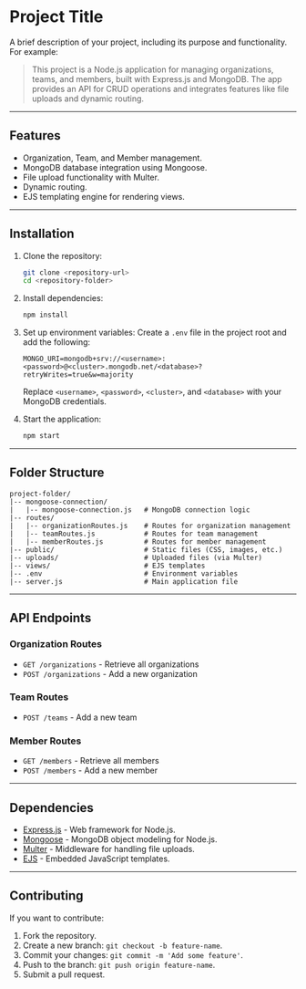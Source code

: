 # Project Title

A brief description of your project, including its purpose and functionality. For example:

> This project is a Node.js application for managing organizations, teams, and members, built with Express.js and MongoDB. The app provides an API for CRUD operations and integrates features like file uploads and dynamic routing.

---

## Features

- Organization, Team, and Member management.
- MongoDB database integration using Mongoose.
- File upload functionality with Multer.
- Dynamic routing.
- EJS templating engine for rendering views.

---

## Installation

1. Clone the repository:
   ```bash
   git clone <repository-url>
   cd <repository-folder>
   ```

2. Install dependencies:
   ```bash
   npm install
   ```

3. Set up environment variables:
   Create a `.env` file in the project root and add the following:
   ```plaintext
   MONGO_URI=mongodb+srv://<username>:<password>@<cluster>.mongodb.net/<database>?retryWrites=true&w=majority
   ```
   Replace `<username>`, `<password>`, `<cluster>`, and `<database>` with your MongoDB credentials.

4. Start the application:
   ```bash
   npm start
   ```

---

## Folder Structure

```
project-folder/
|-- mongoose-connection/
|   |-- mongoose-connection.js   # MongoDB connection logic
|-- routes/
|   |-- organizationRoutes.js    # Routes for organization management
|   |-- teamRoutes.js            # Routes for team management
|   |-- memberRoutes.js          # Routes for member management
|-- public/                      # Static files (CSS, images, etc.)
|-- uploads/                     # Uploaded files (via Multer)
|-- views/                       # EJS templates
|-- .env                         # Environment variables
|-- server.js                    # Main application file
```

---

## API Endpoints

### **Organization Routes**
- `GET /organizations` - Retrieve all organizations
- `POST /organizations` - Add a new organization


### **Team Routes**
- `POST /teams` - Add a new team

### **Member Routes**
- `GET /members` - Retrieve all members
- `POST /members` - Add a new member


---

## Dependencies

- [Express.js](https://expressjs.com/) - Web framework for Node.js.
- [Mongoose](https://mongoosejs.com/) - MongoDB object modeling for Node.js.
- [Multer](https://github.com/expressjs/multer) - Middleware for handling file uploads.
- [EJS](https://ejs.co/) - Embedded JavaScript templates.

---

## Contributing

If you want to contribute:

1. Fork the repository.
2. Create a new branch: `git checkout -b feature-name`.
3. Commit your changes: `git commit -m 'Add some feature'`.
4. Push to the branch: `git push origin feature-name`.
5. Submit a pull request.



